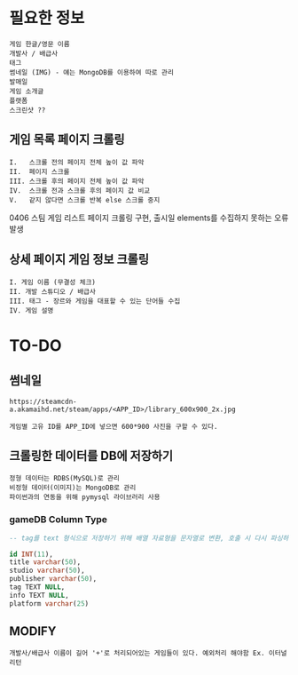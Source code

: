 # 필요한 정보

```
게임 한글/영문 이름 
개발사 / 배급사 
태그 
썸네일 (IMG) - 얘는 MongoDB를 이용하여 따로 관리
발매일 
게임 소개글 
플랫폼
스크린샷 ?? 
```
## 게임 목록 페이지 크롤링

```
I.   스크롤 전의 페이지 전체 높이 값 파악
II.  페이지 스크롤 
III. 스크롤 후의 페이지 전체 높이 값 파악
IV.  스크롤 전과 스크롤 후의 페이지 값 비교
V.   같지 않다면 스크롤 반복 else 스크롤 중지  
```

0406 스팀 게임 리스트 페이지 크롤링 구현, 출시일 elements를 수집하지 못하는 오류 발생

## 상세 페이지 게임 정보 크롤링 
```
I. 게임 이름 (무결성 체크)
II. 개발 스튜디오 / 배급사 
III. 태그 - 장르와 게임을 대표할 수 있는 단어들 수집
IV. 게임 설명 
```
# TO-DO 
## 썸네일 
```
https://steamcdn-a.akamaihd.net/steam/apps/<APP_ID>/library_600x900_2x.jpg

게임별 고유 ID를 APP_ID에 넣으면 600*900 사진을 구할 수 있다. 
```

## 크롤링한 데이터를 DB에 저장하기 
```
정형 데이터는 RDBS(MySQL)로 관리 
비정형 데이터(이미지)는 MongoDB로 관리 
파이썬과의 연동을 위해 pymysql 라이브러리 사용 
```
### gameDB Column Type 
```sql
-- tag를 text 형식으로 저장하기 위해 배열 자료형을 문자열로 변환, 호출 시 다시 파싱하여 배열로 사용 

id INT(11),
title varchar(50),
studio varchar(50),
publisher varchar(50),
tag TEXT NULL,
info TEXT NULL,
platform varchar(25)
```

## MODIFY
```
개발사/배급사 이름이 길어 '+'로 처리되어있는 게임들이 있다. 예외처리 해야함 Ex. 이터널 리턴 
```